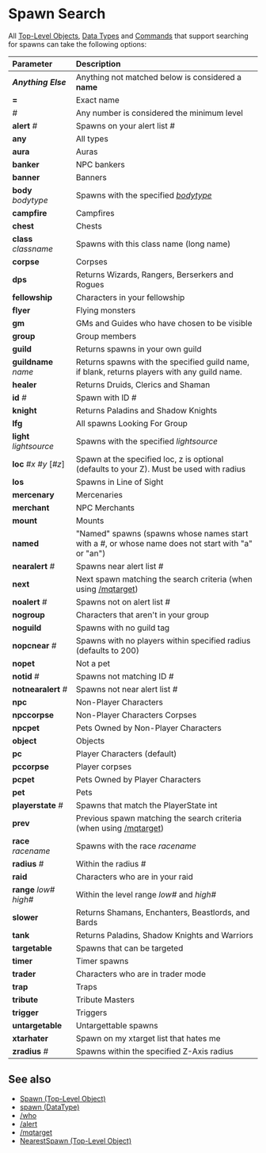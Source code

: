 # Spawn Search

All [Top-Level Objects](../top-level-objects/), [Data Types](../data-types/) and [Commands](../commands/) that support searching for spawns can take the following options:

| Parameter | Description |
| :--- | :--- |
| _**Anything Else**_ | Anything not matched below is considered a **name** |
| **=** | Exact name |
| _#_ | Any number is considered the minimum level |
| **alert** _#_ | Spawns on your alert list _#_ |
| **any** | All types |
| **aura** | Auras |
| **banker** | NPC bankers |
| **banner** | Banners |
| **body** _bodytype_ | Spawns with the specified [_bodytype_](body-types.md) |
| **campfire** | Campfires |
| **chest** | Chests |
| **class** _classname_ | Spawns with this class name (long name) |
| **corpse** | Corpses |
| **dps** | Returns Wizards, Rangers, Berserkers and Rogues |
| **fellowship** | Characters in your fellowship |
| **flyer** | Flying monsters |
| **gm** | GMs and Guides who have chosen to be visible |
| **group** | Group members |
| **guild** | Returns spawns in your own guild |
| **guildname** _name_ | Returns spawns with the specified guild name, if blank, returns players with any guild name.  |
| **healer** | Returns Druids, Clerics and Shaman |
| **id** _#_ | Spawn with ID _#_ |
| **knight** | Returns Paladins and Shadow Knights |
| **lfg** | All spawns Looking For Group |
| **light** _lightsource_ | Spawns with the specified _lightsource_ |
| **loc** _#x_ _#y_ [_#z_] | Spawn at the specified loc, z is optional (defaults to your Z). Must be used with radius |
| **los** | Spawns in Line of Sight |
| **mercenary** | Mercenaries |
| **merchant** | NPC Merchants |
| **mount** | Mounts |
| **named** | "Named" spawns (spawns whose names start with a \#, or whose name does not start with "a" or "an") |
| **nearalert** _#_ | Spawns near alert list _#_ |
| **next** | Next spawn matching the search criteria (when using [/mqtarget](../commands/mqtarget.md)) |
| **noalert** _#_ | Spawns not on alert list _#_ |
| **nogroup** | Characters that aren't in your group |
| **noguild** | Spawns with no guild tag |
| **nopcnear** _#_ | Spawns with no players within specified radius (defaults to 200) |
| **nopet** | Not a pet |
| **notid** _#_ | Spawns not matching ID _#_ |
| **notnearalert** _#_ | Spawns not near alert list _#_ |
| **npc** | Non-Player Characters |
| **npccorpse** | Non-Player Characters Corpses |
| **npcpet** | Pets Owned by Non-Player Characters |
| **object** | Objects |
| **pc** | Player Characters (default) |
| **pccorpse** | Player corpses |
| **pcpet** | Pets Owned by Player Characters |
| **pet** | Pets |
| **playerstate** _#_ | Spawns that match the PlayerState int |
| **prev** | Previous spawn matching the search criteria (when using [/mqtarget](../commands/mqtarget.md))|
| **race** _racename_ | Spawns with the race _racename_ |
| **radius** _#_ | Within the radius _#_ |
| **raid** | Characters who are in your raid |
| **range** _low#_ _high#_ | Within the level range _low#_ and _high#_ |
| **slower** | Returns Shamans, Enchanters, Beastlords, and Bards |
| **tank** | Returns Paladins, Shadow Knights and Warriors |
| **targetable** | Spawns that can be targeted |
| **timer** | Timer spawns |
| **trader** | Characters who are in trader mode |
| **trap** | Traps |
| **tribute** | Tribute Masters |
| **trigger** | Triggers |
| **untargetable** | Untargettable spawns |
| **xtarhater** | Spawn on my xtarget list that hates me |
| **zradius** _#_ | Spawns within the specified Z-Axis radius |

## See also

- [Spawn (Top-Level Object)](../top-level-objects/tlo-spawn.md)
- [spawn (DataType)](../data-types/datatype-spawn.md)
- [/who](../commands/who.md)
- [/alert](../commands/alert.md)
- [/mqtarget](../commands/mqtarget.md)
- [NearestSpawn (Top-Level Object)](../top-level-objects/tlo-nearestspawn.md)
